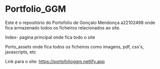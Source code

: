 # Portfolio_GGM
 
Este é o repositório do Portofolio de Gonçalo Mendonça a22102498 onde fica armazenado todos os ficheiros relacionados ao site. 


Index- pagina principal onde fica todo o site

Porto_assets onde fica todos os ficheiros como imagens, pdf, css's, javascripts, etc 

Link para o site: https://portofolioggm.netlify.app

